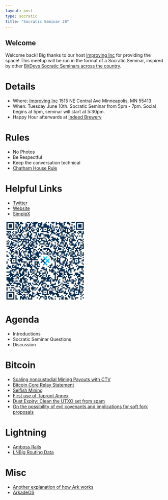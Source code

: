 ```yaml
---
layout: post
type: socratic
title: "Socratic Seminar 28"
---
```


## Welcome

Welcome back! Big thanks to our host [Improving Inc](https://improving.com/) for providing the space!
This meetup will be run in the format of a Socratic Seminar, inspired by other [BitDevs Socratic Seminars across the country](https://bitdevs.org/cities).

# Details
 - Where: [Improving Inc](https://www.google.com/maps/place/1515+NE+Central+Ave,+Minneapolis,+MN+55413/@45.0037797,-93.2469316,17z/data=!4m6!3m5!1s0x52b32d965c06ad57:0x277e62e6c3015129!8m2!3d45.0039428!4d-93.2456978!16s%2Fg%2F11bw3z3dw6) 1515 NE Central Ave Minneapolis, MN 55413
 - When: Tuesday June 10th. Socratic Seminar from 5pm - 7pm. Social begins at 5pm, seminar will start at 5:30pm. 
 - Happy Hour afterwards at [Indeed Brewery](https://www.indeedbrewing.com/)

# Rules
 - No Photos
 - Be Respectful
 - Keep the conversation technical
 - [Chatham House Rule](https://www.facilitator.school/blog/chatham-house-rule)

# Helpful Links
 - [Twitter](https://x.com/BitdevsMpls)
 - [Website](https://bitdevsmpls.org)
 - [SimpleX](https://simplex.chat/contact#/?v=1-2&smp=smp%3A%2F%2FenEkec4hlR3UtKx2NMpOUK_K4ZuDxjWBO1d9Y4YXVaA%3D%40smp14.simplex.im%2F2yDM8Eh4B5js6FLUOsANpVYwUt79Q_TO%23%2F%3Fv%3D1-2%26dh%3DMCowBQYDK2VuAyEAqaz4Ij9Xxn3ziHXN9DhPBdbTgYc-XjGpKcr-oDBL-hc%253D%26srv%3Daspkyu2sopsnizbyfabtsicikr2s4r3ti35jogbcekhm3fsoeyjvgrid.onion&data=%7B%22type%22%3A%22group%22%2C%22groupLinkId%22%3A%22I3WA2zuDa5OOHwDT6m0G8Q%3D%3D%22%7D)


<img src="../simplex.jpeg" width="250" height="250" />

# Agenda
 - Introductions
 - Socratic Seminar Questions
 - Discussion

# Bitcoin
 - [Scaling noncustodial Mining Payouts with CTV](https://delvingbitcoin.org/t/scaling-noncustodial-mining-payouts-with-ctv/1753)
 - [Bitcoin Core Relay Statement](https://bitcoincore.org/en/2025/06/06/relay-statement/)
 - [Selfish Mining](https://delvingbitcoin.org/t/where-does-the-33-33-threshold-for-selfish-mining-come-from/1757)
 - [First use of Taproot Annex](https://x.com/mononautical/status/1921180666831499737)
 - [Dust Expiry: Clean the UTXO set from spam](https://delvingbitcoin.org/t/dust-expiry-clean-the-utxo-set-from-spam/1707)
 - [On the possibility of evil covenants and implications for soft fork proposals](https://delvingbitcoin.org/t/on-the-possibility-of-evil-covenants-and-implications-for-soft-fork-proposals/1703)

# Lightning
 - [Amboss Rails](https://amboss.tech/rails)
 - [LNBig Routing Data](https://njump.me/nevent1qqsfjq45qu5d8tzjhz2kqtzsw49dn8tucyva2jat8trpxnlh4muqzjspzemhxue69uhhyetvv9ujumn0wd68ytnzv9hxgqgdwaehxw309ahx7uewd3hkcq3qngumlqmus6xkrmvvee4yc7swh9h4uk7vpq4ddt7a2jtvkc22y0asytq3hw)

# Misc
 - [Another explanation of how Ark works](https://nehanarula.org/2025/05/20/ark.html)
 - [ArkadeOS](https://arkadeos.com/news)
